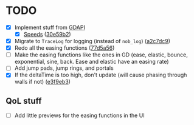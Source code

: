 
# TODO

- [x] Implement stuff from [GDAPI](https://github.com/Rekkonnect/GDAPI/tree/master/GDAPI/GDAPI/Information/GeometryDash)
  - [x] [Speeds](https://github.com/Rekkonnect/GDAPI/blob/master/GDAPI/GDAPI/Information/GeometryDash/Speeds.cs) ([30e59b2](https://github.com/gstaaij/geometryfoss/commit/30e59b21d046810c813d2a1b337419a691bcf11a))
- [x] Migrate to `TraceLog` for logging (instead of `nob_log`) ([a2c7dc9](https://github.com/gstaaij/geometryfoss/commit/a2c7dc98b2d1f49c7de5e583345c6bfe2ca0c9ef))
- [x] Redo all the easing functions ([77d5a56](https://github.com/gstaaij/geometryfoss/commit/77d5a567de17e3dce496d1a17e2d79d3d2b19aa1))
- [ ] Make the easing functions like the ones in GD (ease, elastic, bounce, exponential, sine, back. Ease and elastic have an easing rate)
- [ ] Add jump pads, jump rings, and portals
- [x] If the deltaTime is too high, don't update (will cause phasing through walls if not) ([e3f9eb3](https://github.com/gstaaij/geometryfoss/commit/e3f9eb369315e5b61cb2e5bbb26de1ce17afa1ba))

## QoL stuff

- [ ] Add little previews for the easing functions in the UI
